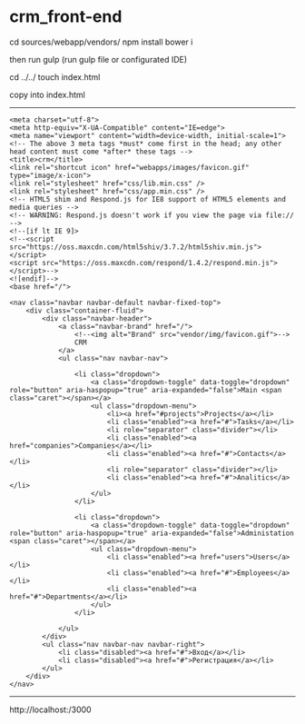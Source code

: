 # crm_front-end

cd sources/webapp/vendors/
npm install
bower i

then run gulp (run gulp file or configurated IDE)

cd ../../
touch index.html

copy into index.html

--------------------------------------
<!DOCTYPE html>

<html lang="en" data-ng-app="crm">

<head>

    <meta charset="utf-8">
    <meta http-equiv="X-UA-Compatible" content="IE=edge">
    <meta name="viewport" content="width=device-width, initial-scale=1">
    <!-- The above 3 meta tags *must* come first in the head; any other head content must come *after* these tags -->
    <title>crm</title>
    <link rel="shortcut icon" href="webapps/images/favicon.gif" type="image/x-icon">
    <link rel="stylesheet" href="css/lib.min.css" />
    <link rel="stylesheet" href="css/app.min.css" />
    <!-- HTML5 shim and Respond.js for IE8 support of HTML5 elements and media queries -->
    <!-- WARNING: Respond.js doesn't work if you view the page via file:// -->
    <!--[if lt IE 9]>
    <!--<script src="https://oss.maxcdn.com/html5shiv/3.7.2/html5shiv.min.js"></script>
    <script src="https://oss.maxcdn.com/respond/1.4.2/respond.min.js"></script>-->
    <![endif]-->
    <base href="/">

</head>

<body>

<div class="container-fluid">

    <nav class="navbar navbar-default navbar-fixed-top">
        <div class="container-fluid">
            <div class="navbar-header">
                <a class="navbar-brand" href="/">
                    <!--<img alt="Brand" src="vendor/img/favicon.gif">-->
                    CRM
                </a>
                <ul class="nav navbar-nav">

                    <li class="dropdown">
                        <a class="dropdown-toggle" data-toggle="dropdown" role="button" aria-haspopup="true" aria-expanded="false">Main <span class="caret"></span></a>
                        <ul class="dropdown-menu">
                            <li><a href="#projects">Projects</a></li>
                            <li class="enabled"><a href="#">Tasks</a></li>
                            <li role="separator" class="divider"></li>
                            <li class="enabled"><a href="companies">Companies</a></li>
                            <li class="enabled"><a href="#">Contacts</a></li>
                            <li role="separator" class="divider"></li>
                            <li class="enabled"><a href="#">Analitics</a></li>
                        </ul>
                    </li>

                    <li class="dropdown">
                        <a class="dropdown-toggle" data-toggle="dropdown" role="button" aria-haspopup="true" aria-expanded="false">Administation <span class="caret"></span></a>
                        <ul class="dropdown-menu">
                            <li class="enabled"><a href="users">Users</a></li>
                            <li class="enabled"><a href="#">Employees</a></li>
                            <li class="enabled"><a href="#">Departments</a></li>
                        </ul>
                    </li>

                </ul>
            </div>
            <ul class="nav navbar-nav navbar-right">
                <li class="disabled"><a href="#">Вход</a></li>
                <li class="disabled"><a href="#">Регистрация</a></li>
            </ul>
        </div>
    </nav>

</div>
<div class="container">
    <div ng-view></div>
</div>

<script type="text/javascript" src="js/lib.min.js"></script>
<script type="text/javascript" src="js/app.min.js"></script>

</body>

</html>

------------------------------------------

http://localhost:/3000